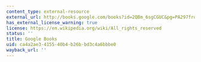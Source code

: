 ```yaml
---
content_type: external-resource
external_url: http://books.google.com/books?id=2QBm_6sgCGUC&pg=PA297frontcover
has_external_license_warning: true
license: https://en.wikipedia.org/wiki/All_rights_reserved
status: ''
title: Google Books
uid: ca4a2ae3-4155-40b4-b26b-bd3c4a6bbbe0
wayback_url: ''
---
```


